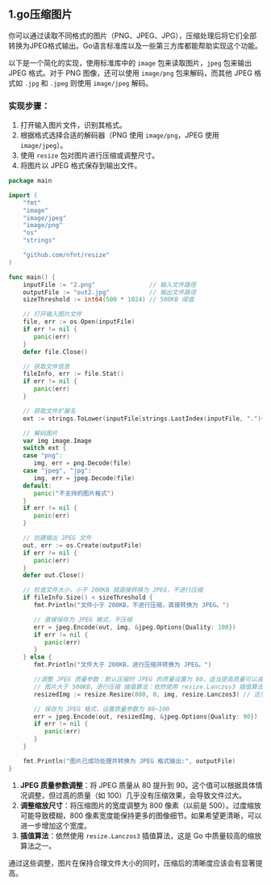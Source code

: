 ## 1.go压缩图片

你可以通过读取不同格式的图片（PNG、JPEG、JPG），压缩处理后将它们全部转换为JPEG格式输出。Go语言标准库以及一些第三方库都能帮助实现这个功能。

以下是一个简化的实现，使用标准库中的 `image` 包来读取图片，`jpeg` 包来输出 JPEG 格式。对于 PNG 图像，还可以使用 `image/png` 包来解码，而其他 JPEG 格式如 `.jpg` 和 `.jpeg` 则使用 `image/jpeg` 解码。

### 实现步骤：

1. 打开输入图片文件，识别其格式。
2. 根据格式选择合适的解码器（PNG 使用 `image/png`，JPEG 使用 `image/jpeg`）。
3. 使用 `resize` 包对图片进行压缩或调整尺寸。
4. 将图片以 JPEG 格式保存到输出文件。

```go
package main

import (
    "fmt"
    "image"
    "image/jpeg"
    "image/png"
    "os"
    "strings"

    "github.com/nfnt/resize"
)

func main() {
    inputFile := "2.png"               // 输入文件路径
    outputFile := "out2.jpg"           // 输出文件路径
    sizeThreshold := int64(500 * 1024) // 500KB 阈值

    // 打开输入图片文件
    file, err := os.Open(inputFile)
    if err != nil {
       panic(err)
    }
    defer file.Close()

    // 获取文件信息
    fileInfo, err := file.Stat()
    if err != nil {
       panic(err)
    }

    // 获取文件扩展名
    ext := strings.ToLower(inputFile[strings.LastIndex(inputFile, ".")+1:])

    // 解码图片
    var img image.Image
    switch ext {
    case "png":
       img, err = png.Decode(file)
    case "jpeg", "jpg":
       img, err = jpeg.Decode(file)
    default:
       panic("不支持的图片格式")
    }
    if err != nil {
       panic(err)
    }

    // 创建输出 JPEG 文件
    out, err := os.Create(outputFile)
    if err != nil {
       panic(err)
    }
    defer out.Close()

    // 检查文件大小，小于 200KB 就直接转换为 JPEG，不进行压缩
    if fileInfo.Size() < sizeThreshold {
       fmt.Println("文件小于 200KB，不进行压缩，直接转换为 JPEG。")

       // 直接保存为 JPEG 格式，不压缩
       err = jpeg.Encode(out, img, &jpeg.Options{Quality: 100})
       if err != nil {
          panic(err)
       }
    } else {
       fmt.Println("文件大于 200KB，进行压缩并转换为 JPEG。")

       //调整 JPEG 质量参数：默认压缩时 JPEG 的质量设置为 80，适当提高质量可以减少压缩带来的模糊。质量范围是 0-100，建议在 85-95 之间尝试。
       // 图片大于 500KB，进行压缩 插值算法：依然使用 resize.Lanczos3 插值算法，这是 Go 中质量较高的缩放算法之一。
       resizedImg := resize.Resize(800, 0, img, resize.Lanczos3) // 这里压缩到宽度800像素

       // 保存为 JPEG 格式，设置质量参数为 80~100
       err = jpeg.Encode(out, resizedImg, &jpeg.Options{Quality: 90})
       if err != nil {
          panic(err)
       }
    }

    fmt.Println("图片已成功处理并转换为 JPEG 格式输出:", outputFile)
}
```

1. **JPEG 质量参数调整**：将 JPEG 质量从 80 提升到 90。这个值可以根据具体情况调整，但过高的质量（如 100）几乎没有压缩效果，会导致文件过大。
2. **调整缩放尺寸**：将压缩图片的宽度调整为 800 像素（以前是 500）。过度缩放可能导致模糊，800 像素宽度能保持更多的图像细节。如果希望更清晰，可以进一步增加这个宽度。
3. **插值算法**：依然使用 `resize.Lanczos3` 插值算法，这是 Go 中质量较高的缩放算法之一。

通过这些调整，图片在保持合理文件大小的同时，压缩后的清晰度应该会有显著提高。